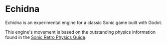 # Echidna

Echidna is an experimental engine for a classic Sonic game built with Godot.

This engine's movement is based on the outstanding physics information found in the [Sonic Retro Physics Guide](http://info.sonicretro.org/Sonic_Physics_Guide).

